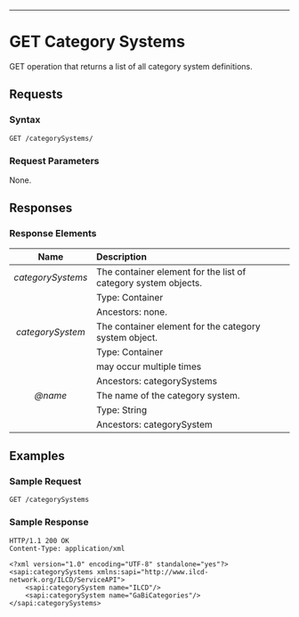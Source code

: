 ---

GET Category Systems
====================

GET operation that returns a list of all category system definitions.

Requests
--------

### Syntax

    GET /categorySystems/

### Request Parameters

None.

Responses
---------

### Response Elements

| Name           | Description                                               |
| :------------: | :-------------------------------------------------------- |
| *categorySystems* | The container element for the list of category system objects. |
|                | Type: Container                                           |
|                | Ancestors: none.                                          |
| *categorySystem* | The container element for the category system object.          |
|    			 | Type: Container                                           |
|                | may occur multiple times                                  |
|                | Ancestors: categorySystems                                  |
| *@name*        | The name of the category system.    |
| 			     | Type: String                                             |
|                | Ancestors: categorySystem                                      |

Examples
--------

### Sample Request

    GET /categorySystems

### Sample Response

    HTTP/1.1 200 OK
    Content-Type: application/xml

~~~~ {.myxml}
<?xml version="1.0" encoding="UTF-8" standalone="yes"?>
<sapi:categorySystems xmlns:sapi="http://www.ilcd-network.org/ILCD/ServiceAPI">
	<sapi:categorySystem name="ILCD"/>
	<sapi:categorySystem name="GaBiCategories"/>
</sapi:categorySystems>
~~~~
